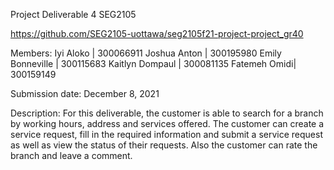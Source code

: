 Project Deliverable 4
SEG2105

https://github.com/SEG2105-uottawa/seg2105f21-project-project_gr40

Members:
Iyi Aloko | 300066911
Joshua Anton | 300195980
Emily Bonneville | 300115683
Kaitlyn Dompaul | 300081135
Fatemeh Omidi| 300159149

Submission date: December 8, 2021

Description:
For this deliverable, the customer is able to search for a branch by working hours, address and services offered. The customer can create a service request, fill in the required information and submit a service request as well as view the status of their requests. Also the customer can rate the branch and leave a comment.

